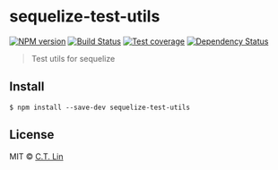 # sequelize-test-utils

[![NPM version][npm-image]][npm-url]
[![Build Status][travis-image]][travis-url]
[![Test coverage][coveralls-image]][coveralls-url]
[![Dependency Status][david_img]][david_site]

> Test utils for sequelize


## Install

```
$ npm install --save-dev sequelize-test-utils
```


## License

MIT © [C.T. Lin](https://github.com/chentsulin/sequelize-test-utils)

[npm-image]: https://badge.fury.io/js/sequelize-test-utils.svg
[npm-url]: https://npmjs.org/package/sequelize-test-utils
[travis-image]: https://travis-ci.org/chentsulin/sequelize-test-utils.svg
[travis-url]: https://travis-ci.org/chentsulin/sequelize-test-utils
[coveralls-image]: https://coveralls.io/repos/chentsulin/sequelize-test-utils/badge.svg?branch=master&service=github
[coveralls-url]: https://coveralls.io/r/chentsulin/sequelize-test-utils?branch=master
[david_img]: https://david-dm.org/chentsulin/sequelize-test-utils.svg
[david_site]: https://david-dm.org/chentsulin/sequelize-test-utils


